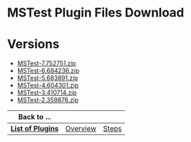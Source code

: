 
MSTest Plugin Files Download
============================

# Versions

- [MSTest-7.752751.zip](https://raw.githubusercontent.com/osmsnbey/todelete2/main/files/UCB/MSTest/MSTest-7.752751.zip)
- [MSTest-6.684236.zip](https://raw.githubusercontent.com/osmsnbey/todelete2/main/files/UCB/MSTest/MSTest-6.684236.zip)
- [MSTest-5.683891.zip](https://raw.githubusercontent.com/osmsnbey/todelete2/main/files/UCB/MSTest/MSTest-5.683891.zip)
- [MSTest-4.604301.zip](https://raw.githubusercontent.com/osmsnbey/todelete2/main/files/UCB/MSTest/MSTest-4.604301.zip)
- [MSTest-3.410714.zip](https://raw.githubusercontent.com/osmsnbey/todelete2/main/files/UCB/MSTest/MSTest-3.410714.zip)
- [MSTest-2.359876.zip](https://raw.githubusercontent.com/osmsnbey/todelete2/main/files/UCB/MSTest/MSTest-2.359876.zip)

|Back to ...|||
| :---: | :---: | :---: |
|[**List of Plugins**](../../index.md)|[Overview](./overview.md)|[Steps](./steps.md)|
